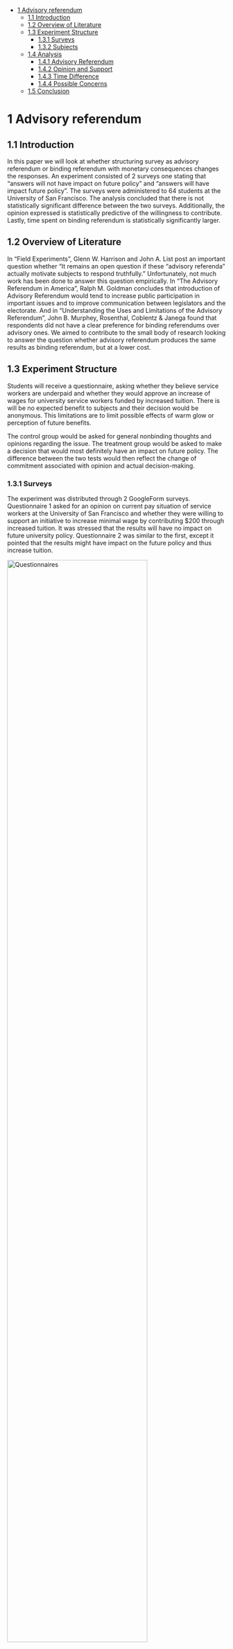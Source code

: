 -   [1 Advisory referendum](#advisory-referendum)
    -   [1.1 Introduction](#introduction)
    -   [1.2 Overview of Literature](#overview-of-literature)
    -   [1.3 Experiment Structure](#experiment-structure)
        -   [1.3.1 Surveys](#surveys)
        -   [1.3.2 Subjects](#subjects)
    -   [1.4 Analysis](#analysis)
        -   [1.4.1 Advisory Referendum](#advisory-referendum-1)
        -   [1.4.2 Opinion and Support](#opinion-and-support)
        -   [1.4.3 Time Difference](#time-difference)
        -   [1.4.4 Possible Concerns](#possible-concerns)
    -   [1.5 Conclusion](#conclusion)

# 1 Advisory referendum

## 1.1 Introduction

In this paper we will look at whether structuring survey as advisory
referendum or binding referendum with monetary consequences changes the
responses. An experiment consisted of 2 surveys one stating that
“answers will not have impact on future policy” and “answers will have
impact future policy”. The surveys were administered to 64 students at
the University of San Francisco. The analysis concluded that there is
not statistically significant difference between the two surveys.
Additionally, the opinion expressed is statistically predictive of the
willingness to contribute. Lastly, time spent on binding referendum is
statistically significantly larger.

## 1.2 Overview of Literature

In “Field Experiments”, Glenn W. Harrison and John A. List post an
important question whether “It remains an open question if these
“advisory referenda” actually motivate subjects to respond truthfully.”
Unfortunately, not much work has been done to answer this question
empirically. In “The Advisory Referendum in America”, Ralph M. Goldman
concludes that introduction of Advisory Referendum would tend to
increase public participation in important issues and to improve
communication between legislators and the electorate. And in
“Understanding the Uses and Limitations of the Advisory Referendum”,
John B. Murphey, Rosenthal, Coblentz & Janega found that respondents did
not have a clear preference for binding referendums over advisory ones.
We aimed to contribute to the small body of research looking to answer
the question whether advisory referendum produces the same results as
binding referendum, but at a lower cost.

## 1.3 Experiment Structure

Students will receive a questionnaire, asking whether they believe
service workers are underpaid and whether they would approve an increase
of wages for university service workers funded by increased tuition.
There is will be no expected benefit to subjects and their decision
would be anonymous. This limitations are to limit possible effects of
warm glow or perception of future benefits.

The control group would be asked for general nonbinding thoughts and
opinions regarding the issue. The treatment group would be asked to make
a decision that would most definitely have an impact on future policy.
The difference between the two tests would then reflect the change of
commitment associated with opinion and actual decision-making.

### 1.3.1 Surveys

The experiment was distributed through 2 GoogleForm surveys.
Questionnaire 1 asked for an opinion on current pay situation of service
workers at the University of San Francisco and whether they were willing
to support an initiative to increase minimal wage by contributing $200
through increased tuition. It was stressed that the results will have no
impact on future university policy. Questionnaire 2 was similar to the
first, except it pointed that the results might have impact on the
future policy and thus increase tuition.

<img src="README_files/figure-gfm/Questionnaires.png" alt="Questionnaires" width="80%" />
<p class="caption">
Questionnaires
</p>

### 1.3.2 Subjects

The subjects of the experiment were 64 students from undergraduate
Economics classes at the University of San Francisco. The surveys were
distributed at the end of classes, the class was split into two equal
groups and subjects completed their surveys by scanning QR codes from
the white board. A sample of the data is presented below.

<table>
<thead>
<tr class="header">
<th style="text-align: right;">endTime</th>
<th style="text-align: right;">startTime</th>
<th style="text-align: left;">underpaid</th>
<th style="text-align: left;">support</th>
<th style="text-align: right;">quest</th>
<th style="text-align: left;">date</th>
<th style="text-align: right;">timeTaken</th>
</tr>
</thead>
<tbody>
<tr class="odd">
<td style="text-align: right;">15H 31M 18S</td>
<td style="text-align: right;">15H 30M 0S</td>
<td style="text-align: left;">Yes</td>
<td style="text-align: left;">Yes</td>
<td style="text-align: right;">1</td>
<td style="text-align: left;">2022-03-08</td>
<td style="text-align: right;">78</td>
</tr>
<tr class="even">
<td style="text-align: right;">15H 33M 31S</td>
<td style="text-align: right;">15H 30M 0S</td>
<td style="text-align: left;">Yes</td>
<td style="text-align: left;">Yes</td>
<td style="text-align: right;">1</td>
<td style="text-align: left;">2022-03-08</td>
<td style="text-align: right;">211</td>
</tr>
<tr class="odd">
<td style="text-align: right;">13H 57M 34S</td>
<td style="text-align: right;">13H 57M 1S</td>
<td style="text-align: left;">Yes</td>
<td style="text-align: left;">Yes</td>
<td style="text-align: right;">1</td>
<td style="text-align: left;">2022-04-01</td>
<td style="text-align: right;">33</td>
</tr>
<tr class="even">
<td style="text-align: right;">13H 58M 40S</td>
<td style="text-align: right;">13H 57M 1S</td>
<td style="text-align: left;">Yes</td>
<td style="text-align: left;">No</td>
<td style="text-align: right;">2</td>
<td style="text-align: left;">2022-04-01</td>
<td style="text-align: right;">99</td>
</tr>
<tr class="odd">
<td style="text-align: right;">15H 14M 55S</td>
<td style="text-align: right;">15H 14M 0S</td>
<td style="text-align: left;">Yes</td>
<td style="text-align: left;">Yes</td>
<td style="text-align: right;">1</td>
<td style="text-align: left;">2022-04-04</td>
<td style="text-align: right;">55</td>
</tr>
<tr class="even">
<td style="text-align: right;">15H 14M 47S</td>
<td style="text-align: right;">15H 13M 0S</td>
<td style="text-align: left;">No</td>
<td style="text-align: left;">No</td>
<td style="text-align: right;">2</td>
<td style="text-align: left;">2022-04-04</td>
<td style="text-align: right;">107</td>
</tr>
<tr class="odd">
<td style="text-align: right;">15H 15M 45S</td>
<td style="text-align: right;">15H 14M 0S</td>
<td style="text-align: left;">No</td>
<td style="text-align: left;">Yes</td>
<td style="text-align: right;">2</td>
<td style="text-align: left;">2022-04-04</td>
<td style="text-align: right;">105</td>
</tr>
</tbody>
</table>

## 1.4 Analysis

### 1.4.1 Advisory Referendum

Fischer Exact Test was used to test whether the willingness to support
the initiative was affected by advisory referenda. The resulting p-value
was 0.584, which is significantly above 10%, thus we cannot reject the
H0 that there is no difference between two surveys.

<img src="README_files/figure-markdown_strict/questEffectOnAgreement-1.png" alt="Fischer Exact Test on effect of advisory referendum" width="80%" />
<p class="caption">
Fischer Exact Test on effect of advisory referendum
</p>

### 1.4.2 Opinion and Support

Fischer Exact Test was used to test whether the opinion on service
workers’ minimal wage issue affected the decision to contribute. The
resulting p-value was 0.054, which allows us to reject H0 that opinion
did not affect the decision to support the initiative.

<img src="README_files/figure-markdown_strict/beliefEffect-1.png" alt="Fischer Exact Test on translation of opinion to support" width="80%" />
<p class="caption">
Fischer Exact Test on translation of opinion to support
</p>

### 1.4.3 Time Difference

To record time the respondants were asked to input current time into the
survey (because of limitations of Google Forms). Total time spent on the
survey was calculated by subtracting time inputted from time of
submission. Because the participants had to enter the time with minute
accuracy, there is error inbeded into the measurement. Since everyone in
the same group started at the same time, mean time for control is t and
mean time for treatment is t + *Δ*t (extra time). We can find *Δ*t by
subtracting time mean of control from treatment. To test whether *Δ*t is
bigger than 0 a one-tail t.test. I other words, we tested whether
students administered referendum survey took longer to respond. The
resulting p-value was 0.063, which allows us to reject H0 that
referendum survey had no impact on the response time at 10% level.

<img src="README_files/figure-markdown_strict/timeDistPlot-1.png" alt="t.test on whether advisory referendum had impact on time to response" width="80%" />
<p class="caption">
t.test on whether advisory referendum had impact on time to response
</p>

    ## 
    ##  One Sample t-test
    ## 
    ## data:  timeData$timeDiff
    ## t = 1.5769, df = 29, p-value = 0.06283
    ## alternative hypothesis: true mean is greater than 0
    ## 95 percent confidence interval:
    ##  -0.7293294        Inf
    ## sample estimates:
    ## mean of x 
    ##  9.412656

### 1.4.4 Possible Concerns

We have to address weak points of our experiment. Verbal post survey
evaluation indicated that subjects could not notice the difference
between the two questionnaires. It is possible that they did not account
for the binding and non-binding nature of questions and perceived them
as equal. In the real world the nature of the vote would be strengthened
through communication channels prior to the distribution making the
repercussions clear. Another concern is that the subjects did not read
the instructions and randomly filled in the answers as 4 of 11 people,
who believed the workers were paid fairly elected to support the
increase in tuition. Lastly, the sample size is not sufficiently large
to confirm small differences in behavior.

## 1.5 Conclusion

To sum up, there is no statistically significant difference between
advisory and binding referendum. Combined with the studies discussed at
the very beginning our finding proposes a wider introduction of opinion
surveys to measure societal opinion and commitment. Without apparent
difference in results, advisory referendum offers higher participation
rate and involvement (Ralph M. Goldman) at a lower cost and shorter time
to develop and deploy.
